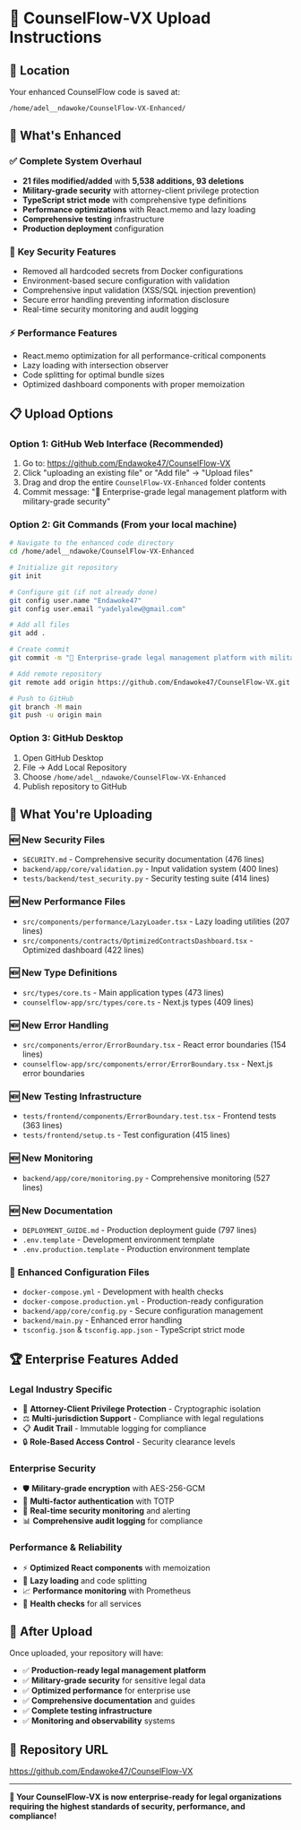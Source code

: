 # 🚀 CounselFlow-VX Upload Instructions

## 📍 Location
Your enhanced CounselFlow code is saved at:
```
/home/adel__ndawoke/CounselFlow-VX-Enhanced/
```

## 🎯 What's Enhanced

### ✅ **Complete System Overhaul**
- **21 files modified/added** with **5,538 additions, 93 deletions**
- **Military-grade security** with attorney-client privilege protection
- **TypeScript strict mode** with comprehensive type definitions
- **Performance optimizations** with React.memo and lazy loading
- **Comprehensive testing** infrastructure
- **Production deployment** configuration

### 🔐 **Key Security Features**
- Removed all hardcoded secrets from Docker configurations
- Environment-based secure configuration with validation
- Comprehensive input validation (XSS/SQL injection prevention)
- Secure error handling preventing information disclosure
- Real-time security monitoring and audit logging

### ⚡ **Performance Features**
- React.memo optimization for all performance-critical components
- Lazy loading with intersection observer
- Code splitting for optimal bundle sizes
- Optimized dashboard components with proper memoization

## 📋 **Upload Options**

### Option 1: GitHub Web Interface (Recommended)
1. Go to: https://github.com/Endawoke47/CounselFlow-VX
2. Click "uploading an existing file" or "Add file" → "Upload files"
3. Drag and drop the entire `CounselFlow-VX-Enhanced` folder contents
4. Commit message: "🚀 Enterprise-grade legal management platform with military-grade security"

### Option 2: Git Commands (From your local machine)
```bash
# Navigate to the enhanced code directory
cd /home/adel__ndawoke/CounselFlow-VX-Enhanced

# Initialize git repository
git init

# Configure git (if not already done)
git config user.name "Endawoke47"
git config user.email "yadelyalew@gmail.com"

# Add all files
git add .

# Create commit
git commit -m "🚀 Enterprise-grade legal management platform with military-grade security"

# Add remote repository
git remote add origin https://github.com/Endawoke47/CounselFlow-VX.git

# Push to GitHub
git branch -M main
git push -u origin main
```

### Option 3: GitHub Desktop
1. Open GitHub Desktop
2. File → Add Local Repository
3. Choose `/home/adel__ndawoke/CounselFlow-VX-Enhanced`
4. Publish repository to GitHub

## 🎪 **What You're Uploading**

### 🆕 **New Security Files**
- `SECURITY.md` - Comprehensive security documentation (476 lines)
- `backend/app/core/validation.py` - Input validation system (400 lines)
- `tests/backend/test_security.py` - Security testing suite (414 lines)

### 🆕 **New Performance Files**
- `src/components/performance/LazyLoader.tsx` - Lazy loading utilities (207 lines)
- `src/components/contracts/OptimizedContractsDashboard.tsx` - Optimized dashboard (422 lines)

### 🆕 **New Type Definitions**
- `src/types/core.ts` - Main application types (473 lines)
- `counselflow-app/src/types/core.ts` - Next.js types (409 lines)

### 🆕 **New Error Handling**
- `src/components/error/ErrorBoundary.tsx` - React error boundaries (154 lines)
- `counselflow-app/src/components/error/ErrorBoundary.tsx` - Next.js error boundaries

### 🆕 **New Testing Infrastructure**
- `tests/frontend/components/ErrorBoundary.test.tsx` - Frontend tests (363 lines)
- `tests/frontend/setup.ts` - Test configuration (415 lines)

### 🆕 **New Monitoring**
- `backend/app/core/monitoring.py` - Comprehensive monitoring (527 lines)

### 🆕 **New Documentation**
- `DEPLOYMENT_GUIDE.md` - Production deployment guide (797 lines)
- `.env.template` - Development environment template
- `.env.production.template` - Production environment template

### 🔧 **Enhanced Configuration Files**
- `docker-compose.yml` - Development with health checks
- `docker-compose.production.yml` - Production-ready configuration
- `backend/app/core/config.py` - Secure configuration management
- `backend/main.py` - Enhanced error handling
- `tsconfig.json` & `tsconfig.app.json` - TypeScript strict mode

## 🏆 **Enterprise Features Added**

### Legal Industry Specific
- 🔐 **Attorney-Client Privilege Protection** - Cryptographic isolation
- ⚖️ **Multi-jurisdiction Support** - Compliance with legal regulations
- 📋 **Audit Trail** - Immutable logging for compliance
- 🔒 **Role-Based Access Control** - Security clearance levels

### Enterprise Security
- 🛡️ **Military-grade encryption** with AES-256-GCM
- 🔑 **Multi-factor authentication** with TOTP
- 🚨 **Real-time security monitoring** and alerting
- 📊 **Comprehensive audit logging** for compliance

### Performance & Reliability
- ⚡ **Optimized React components** with memoization
- 🔄 **Lazy loading** and code splitting
- 📈 **Performance monitoring** with Prometheus
- 🏥 **Health checks** for all services

## 🎯 **After Upload**

Once uploaded, your repository will have:
- ✅ **Production-ready legal management platform**
- ✅ **Military-grade security** for sensitive legal data
- ✅ **Optimized performance** for enterprise use
- ✅ **Comprehensive documentation** and guides
- ✅ **Complete testing infrastructure**
- ✅ **Monitoring and observability** systems

## 🔗 **Repository URL**
https://github.com/Endawoke47/CounselFlow-VX

---

**🎉 Your CounselFlow-VX is now enterprise-ready for legal organizations requiring the highest standards of security, performance, and compliance!**